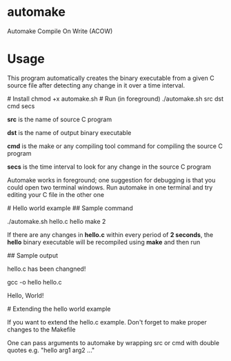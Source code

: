 # automake
Automake Compile On Write (ACOW)
# Usage
<p>This program automatically creates the binary executable from a given C source file after detecting any change in it over a time interval.</p>
# Install
chmod +x automake.sh
# Run (in foreground)
./automake.sh src dst cmd secs
<p><b>src</b> is the name of source C program</p>
<p><b>dst</b> is the name of output binary executable</p>
<p><b>cmd</b> is the make or any compiling tool command for compiling the source C program</p>
<p><b>secs</b> is the time interval to look for any change in the source C program</p>
<p>Automake works in foreground; one suggestion for debugging is that you could open two terminal windows. Run automake in one terminal and try editing your C file in the other one</p>
# Hello world example
## Sample command
<p>./automake.sh hello.c hello make 2</p>
<p>If there are any changes in <b>hello.c</b> within every period of <b>2 seconds</b>, the <b>hello</b> binary executable will be recompiled using <b>make</b> and then run</p>
## Sample output
<p>hello.c has been changned!</p>
<p>gcc  -o hello hello.c</p>
<p>Hello, World!</p>
# Extending the hello world example
<p>If you want to extend the hello.c example. Don't forget to make proper changes to the Makefile</p>
<p>One can pass arguments to automake by wrapping src or cmd with double quotes e.g. "hello arg1 arg2 ..."</p>

